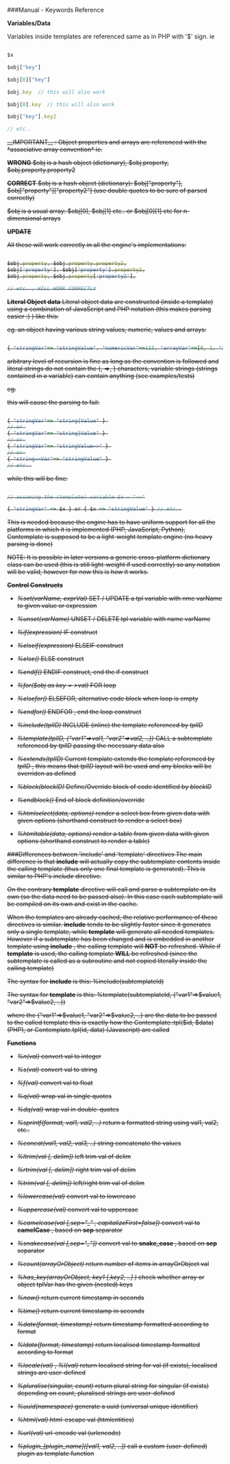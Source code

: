 ###Manual - Keywords Reference

__Variables/Data__

Variables inside templates are referenced same as in PHP with '$' sign. ie 

```javascript

$x 

$obj["key"]

$obj[0]["key"]

$obj.key  // this will also work

$obj[0].key  // this will also work

$obj["key"].key2

// etc..

```

<del>
__IMPORTANT__ :  
Object properties and arrays are referenced with the *associative array convention* ie.

__WRONG__
$obj is a hash object (dictionary), $obj.property, $obj.property.property2

__CORRECT__
$obj is a hash object (dictionary): $obj["property"], $obj["property"]["property2"]   (use double quotes to be sure of parsed correctly)

$obj is a usual array: $obj[0], $obj[1] etc..  or $obj[0][1] etc for n-dimensional arrays
</del>

__UPDATE__ 

All these will work correctly in all the engine's implementations:

```javascript

$obj.property, $obj.property.property2,
$obj['property'], $obj['property'].property2,
$obj.property, $obj.property['property2'],

// etc.., WILL WORK CORRECTLY

```

__Literal Object data__
Literal object data are constructed (inside a template) using a combination of JavaScript and PHP notation (this makes parsing easier :) )
like this:

eg. an object having various string values, numeric, values and arrays:

```javascript

{ "stringVar"=> "stringValue", "numericVar"=>123, "arrayVar"=>[0, 1, "astring", 3] } // etc

```

arbitrary level of recursion is fine as long as the convention is followed and literal strings do not contain the {, =>, } characters, variable strings (strings contained in a variable) can contain anything (see examples/tests)

eg.

this will cause the parsing to fail:

```javascript

{ "stringVar"=> "string{Value" } 
// or 
{ "stringVar"=> "string}Value" } 
// or 
{ "stringVar"=> "stringValue=>" } 
// or 
{ "string=>Var"=> "stringValue" } 
// etc..


```

while this will be fine:

```javascript

// assuming the (template) variable $x = "=>"

{ "stringVar" => $x } or { $x => "stringValue" } // etc..

```



This is needed because the engine has to have uniform support for all the platforms in which it is implemented
(PHP, JavaScript, Python), Contemplate is supposed to be a light-weight template engine (no heavy parsing is done)

NOTE: It is possible in later versions a generic cross-platform dictionary class can be used (this is still light-weight if used correctly)
so any notation will be valid, however for now this is how it works.

__Control Constructs__

* *%set(varName, exprVal)*  SET / UPDATE a tpl variable with nme varName to given value or expression
* *%unset(varName)*  UNSET / DELETE tpl variable with name varName

* *%if(expression)*  IF construct
* *%elseif(expression)*  ELSEIF construct
* *%else()*  ELSE construct
* *%endif()*   ENDIF construct, end the if construct

* *%for($obj as $key=>$val)*  FOR loop
* *%elsefor()*   ELSEFOR, alternative code block when loop is empty
* *%endfor()*  ENDFOR , end the loop construct

* *%include(tplID)*  INCLUDE (inline) the template referenced by *tplID*
* *%template(tplID, {"var1"=>val1, "var2"=>val2, ..})*  CALL a subtemplate referenced by *tplID* passing the necessary data also

* *%extends(tplID)*  Current template extends the template referenced by *tplID* , this means that *tplID* layout will be used and any blocks will be overriden as defined
* *%block(blockID)*  Define/Override block of code identified by *blockID*
* *%endblock()*  End of block definition/override


* *%htmlselect(data, options)*  render a select box from given data with given options (shorthand construct to render a select box)
* *%htmltable(data, options)*  render a table from given data with given options (shorthand construct to render a table)


###Differences between 'include' and 'template' directives
The main difference is that __include__ will actually copy the subtemplate contents inside the calling template (thus only one final template is generated). This is similar to PHP's _include_ directive.

On the contrary __template__ directive will call and parse a subtemplate on its own (so the data need to be passed also). In this case each subtemplate will be compiled on its own and exist in the cache.

When the templates are already cached, the relative performance of these directives is similar. __include__ tends to be slightly faster since it generates only a single template, while __template__ will generate all needed templates. However if a subtemplate has been changed and is embedded in another template using __include__ , the calling template will __NOT__ be refreshed. While if __template__ is used, the calling template __WILL__ be refreshed (since the subtemplate is called as a subroutine and not copied literally inside the calling template)

The syntax for __include__ is this:  %include(subtemplateId)

The syntax for __template__ is this: %template(subtemplateId, {"var1"=>$value1, "var2"=>$value2, ..}) 

where the {"var1"=>$value1, "var2"=>$value2, ..} are the data to be passed to the called template 
this is exactly how the Contemplate::tpl($id, $data) (PHP), or Contemplate.tpl(id, data) (Javascript) are called


__Functions__

* *%n(val)*   convert val to integer
* *%s(val)*   convert val to string
* *%f(val)*   convert val to float
* *%q(val)*   wrap val in single quotes
* *%dq(val)*  wrap val in double-quotes

* *%sprintf(format, val1, val2, ..)*   return a formatted string using val1, val2, etc..
* *%concat(val1, val2, val3, ..)*  string concatenate the values
* *%ltrim(val [, delim])*   left trim val of delim 
* *%rtrim(val [, delim])*   right trim val of delim 
* *%trim(val [, delim])*   left/right trim val of delim 
* *%lowercase(val)*   convert val to lowercase
* *%uppercase(val)*   convert val to uppercase
* *%camelcase(val [,sep="_" , capitalizeFirst=false])*   convert val to **camelCase** , based on **sep** separator
* *%snakecase(val [,sep="_"])*   convert val to **snake_case** , based on **sep** separator

* *%count(arrayOrObject)*  return number of items in arrayOrObject val
* *%has_key(arrayOrObject, key1 [,key2, ..] )*  check whether array or object tplVar has the given (nested) keys

* *%now()*   return current timestamp in seconds
* *%time()*   return current timestamp in seconds
* *%date(format, timestamp)*  return timestamp formatted according to format
* *%ldate(format, timestamp)*  return localised timestamp formatted according to format
* *%locale(val)* , *%l(val)*  return localised string for val (if exists), localised strings are user-defined
* *%pluralise(singular, count)*  return plural string for singular (if exists) depending on count, pluralised strings are user-defined
* *%uuid(namespace)*  generate a uuid (universal unique identifier)

* *%html(val)*  html-escape val (htmlentities)
* *%url(val)*  url-encode val (urlencode)

* *%plugin_[plugin_name]([val1, val2, ..])*  call a custom (user-defined) plugin as template function
